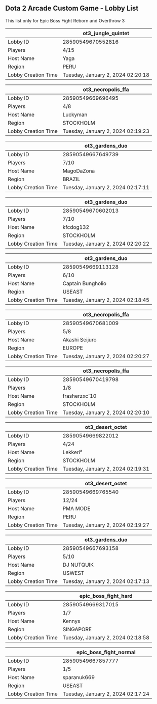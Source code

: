 ## Dota 2 Arcade Custom Game - Lobby List

This list only for Epic Boss Fight Reborn and Overthrow 3

|  | ot3_jungle_quintet |
| ------ | ------ |
| Lobby ID | 28590549670552816 |
| Players | 4/15 |
| Host Name | Yaga |
| Region | PERU |
| Lobby Creation Time | Tuesday, January 2, 2024 02:20:18 |


|  | ot3_necropolis_ffa |
| ------ | ------ |
| Lobby ID | 28590549669696495 |
| Players | 4/8 |
| Host Name | Luckyman |
| Region | STOCKHOLM |
| Lobby Creation Time | Tuesday, January 2, 2024 02:19:23 |


|  | ot3_gardens_duo |
| ------ | ------ |
| Lobby ID | 28590549667649739 |
| Players | 7/10 |
| Host Name | MagoDaZona |
| Region | BRAZIL |
| Lobby Creation Time | Tuesday, January 2, 2024 02:17:11 |


|  | ot3_gardens_duo |
| ------ | ------ |
| Lobby ID | 28590549670602013 |
| Players | 7/10 |
| Host Name | kfcdog132 |
| Region | STOCKHOLM |
| Lobby Creation Time | Tuesday, January 2, 2024 02:20:22 |


|  | ot3_gardens_duo |
| ------ | ------ |
| Lobby ID | 28590549669113128 |
| Players | 6/10 |
| Host Name | Captain Bungholio |
| Region | USEAST |
| Lobby Creation Time | Tuesday, January 2, 2024 02:18:45 |


|  | ot3_necropolis_ffa |
| ------ | ------ |
| Lobby ID | 28590549670681009 |
| Players | 5/8 |
| Host Name | Akashi Seijuro |
| Region | EUROPE |
| Lobby Creation Time | Tuesday, January 2, 2024 02:20:27 |


|  | ot3_necropolis_ffa |
| ------ | ------ |
| Lobby ID | 28590549670419798 |
| Players | 1/8 |
| Host Name | frasherzxc`10 |
| Region | STOCKHOLM |
| Lobby Creation Time | Tuesday, January 2, 2024 02:20:10 |


|  | ot3_desert_octet |
| ------ | ------ |
| Lobby ID | 28590549669822012 |
| Players | 4/24 |
| Host Name | Lekkeri² |
| Region | STOCKHOLM |
| Lobby Creation Time | Tuesday, January 2, 2024 02:19:31 |


|  | ot3_desert_octet |
| ------ | ------ |
| Lobby ID | 28590549669765540 |
| Players | 12/24 |
| Host Name | PMA MODE |
| Region | PERU |
| Lobby Creation Time | Tuesday, January 2, 2024 02:19:27 |


|  | ot3_gardens_duo |
| ------ | ------ |
| Lobby ID | 28590549667693158 |
| Players | 5/10 |
| Host Name | DJ NUTQUIK |
| Region | USWEST |
| Lobby Creation Time | Tuesday, January 2, 2024 02:17:13 |


|  | epic_boss_fight_hard |
| ------ | ------ |
| Lobby ID | 28590549669317015 |
| Players | 1/7 |
| Host Name | Kennys |
| Region | SINGAPORE |
| Lobby Creation Time | Tuesday, January 2, 2024 02:18:58 |


|  | epic_boss_fight_normal |
| ------ | ------ |
| Lobby ID | 28590549667857777 |
| Players | 1/5 |
| Host Name | sparanuk669 |
| Region | USEAST |
| Lobby Creation Time | Tuesday, January 2, 2024 02:17:24 |


